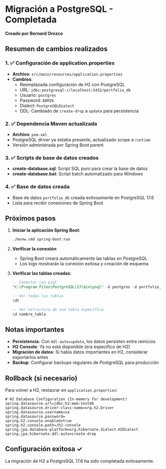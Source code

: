 # Migración a PostgreSQL - Completada
**Creado por Bernard Orozco**

## Resumen de cambios realizados

### 1. ✅ Configuración de application.properties
- **Archivo**: `src/main/resources/application.properties`
- **Cambios**:
  - Reemplazada configuración de H2 con PostgreSQL
  - URL: `jdbc:postgresql://localhost:5432/portfolio_db`
  - Usuario: `postgres`
  - Password: `ADMIN`
  - Dialect: `PostgreSQLDialect`
  - DDL: Cambiado de `create-drop` a `update` para persistencia

### 2. ✅ Dependencia Maven actualizada
- **Archivo**: `pom.xml`
- PostgreSQL driver ya estaba presente, actualizado scope a `runtime`
- Versión administrada por Spring Boot parent

### 3. ✅ Scripts de base de datos creados
- **create-database.sql**: Script SQL puro para crear la base de datos
- **create-database.bat**: Script batch automatizado para Windows

### 4. ✅ Base de datos creada
- Base de datos `portfolio_db` creada exitosamente en PostgreSQL 17.6
- Lista para recibir conexiones de Spring Boot

## Próximos pasos

1. **Iniciar la aplicación Spring Boot**:
   ```bash
   ./mvnw.cmd spring-boot:run
   ```

2. **Verificar la conexión**:
   - Spring Boot creará automáticamente las tablas en PostgreSQL
   - Los logs mostrarán la conexión exitosa y creación de esquema

3. **Verificar las tablas creadas**:
   ```sql
   -- Conectar con psql
   "C:\Program Files\PostgreSQL\17\bin\psql" -U postgres -d portfolio_db

   -- Ver todas las tablas
   \dt

   -- Ver estructura de una tabla específica
   \d nombre_tabla
   ```

## Notas importantes

- **Persistencia**: Con `ddl-auto=update`, los datos persisten entre reinicios
- **H2 Console**: Ya no está disponible (era específico de H2)
- **Migración de datos**: Si había datos importantes en H2, considerar exportarlos antes
- **Backup**: Configurar backups regulares de PostgreSQL para producción

## Rollback (si necesario)

Para volver a H2, restaurar en `application.properties`:
```properties
# H2 Database Configuration (In-memory for development)
spring.datasource.url=jdbc:h2:mem:testdb
spring.datasource.driver-class-name=org.h2.Driver
spring.datasource.username=sa
spring.datasource.password=
spring.h2.console.enabled=true
spring.h2.console.path=/h2-console
spring.jpa.database-platform=org.hibernate.dialect.H2Dialect
spring.jpa.hibernate.ddl-auto=create-drop
```

## Configuración exitosa ✓
La migración de H2 a PostgreSQL 17.6 ha sido completada exitosamente.